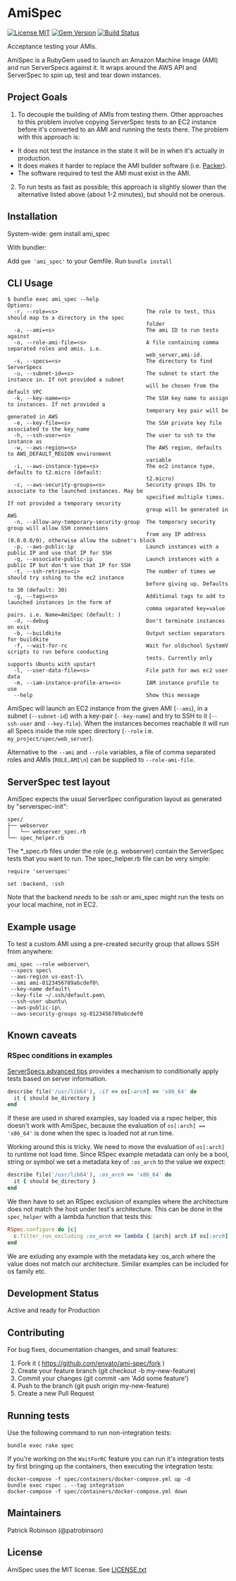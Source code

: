 # AmiSpec

[![License MIT](https://img.shields.io/badge/license-MIT-brightgreen.svg)](https://github.com/envato/ami-spec/blob/master/LICENSE.txt)
[![Gem Version](https://badge.fury.io/rb/ami_spec.svg)](https://badge.fury.io/rb/ami_spec)
[![Build Status](https://github.com/envato/ami-spec/workflows/tests/badge.svg?branch=master)](https://github.com/envato/ami-spec/actions?query=branch%3Amaster+workflow%3Atests)

Acceptance testing your AMIs.

AmiSpec is a RubyGem used to launch an Amazon Machine Image (AMI) and run ServerSpecs against it. It wraps around the AWS API and ServerSpec to spin up, test and tear down instances.

## Project Goals

1. To decouple the building of AMIs from testing them. Other approaches to this problem involve copying ServerSpec tests to an EC2 instance before it's converted to an AMI and running the tests there.
The problem with this approach is:

- It does not test the instance in the state it will be in when it's actually in production.
- It does makes it harder to replace the AMI builder software (i.e. [Packer](https://github.com/mitchellh/packer)).
- The software required to test the AMI must exist in the AMI.

2. To run tests as fast as possible; this approach is slightly slower than the alternative listed above (about 1-2 minutes), but should not be onerous.

## Installation

System-wide: gem install ami\_spec

With bundler:

Add `gem 'ami_spec'` to your Gemfile.
Run `bundle install`

## CLI Usage

```cli
$ bundle exec ami_spec --help
Options:
  -r, --role=<s>                            The role to test, this should map to a directory in the spec
                                            folder
  -a, --ami=<s>                             The ami ID to run tests against
  -o, --role-ami-file=<s>                   A file containing comma separated roles and amis. i.e.
                                            web_server,ami-id.
  -s, --specs=<s>                           The directory to find ServerSpecs
  -u, --subnet-id=<s>                       The subnet to start the instance in. If not provided a subnet
                                            will be chosen from the default VPC
  -k, --key-name=<s>                        The SSH key name to assign to instances. If not provided a
                                            temporary key pair will be generated in AWS
  -e, --key-file=<s>                        The SSH private key file associated to the key_name
  -h, --ssh-user=<s>                        The user to ssh to the instance as
  -w, --aws-region=<s>                      The AWS region, defaults to AWS_DEFAULT_REGION environment
                                            variable
  -i, --aws-instance-type=<s>               The ec2 instance type, defaults to t2.micro (default:
                                            t2.micro)
  -c, --aws-security-groups=<s>             Security groups IDs to associate to the launched instances. May be
                                            specified multiple times. If not provided a temporary security
                                            group will be generated in AWS
  -n, --allow-any-temporary-security-group  The temporary security group will allow SSH connections 
                                            from any IP address (0.0.0.0/0), otherwise allow the subnet's block
  -p, --aws-public-ip                       Launch instances with a public IP and use that IP for SSH
  -q, --associate-public-ip                 Launch instances with a public IP but don't use that IP for SSH
  -t, --ssh-retries=<i>                     The number of times we should try sshing to the ec2 instance
                                            before giving up. Defaults to 30 (default: 30)
  -g, --tags=<s>                            Additional tags to add to launched instances in the form of
                                            comma separated key=value pairs. i.e. Name=AmiSpec (default: )
  -d, --debug                               Don't terminate instances on exit
  -b, --buildkite                           Output section separators for buildkite
  -f, --wait-for-rc                         Wait for oldschool SystemV scripts to run before conducting
                                            tests. Currently only supports Ubuntu with upstart
  -l, --user-data-file=<s>                  File path for aws ec2 user data
  -m, --iam-instance-profile-arn=<s>        IAM instance profile to use
  --help                                    Show this message

```

AmiSpec will launch an EC2 instance from the given AMI (`--ami`), in a subnet (`--subnet-id`) with a key-pair (`--key-name`)
and try to SSH to it (`--ssh-user` and `--key-file`).
When the instances becomes reachable it will run all Specs inside the role spec directory (`--role` i.e. `my_project/spec/web_server`).

Alternative to the `--ami` and `--role` variables, a file of comma separated roles and AMIs (`ROLE,AMI\n`) can be supplied to `--role-ami-file`.

## ServerSpec test layout

AmiSpec expects the usual ServerSpec configuration layout as generated by "serverspec-init":

    spec/
    ├── webserver
    │   └── webserver_spec.rb
    └── spec_helper.rb

The \*\_spec.rb files under the role (e.g. webserver) contain the ServerSpec
tests that you want to run. The spec_helper.rb file can be very simple:

    require 'serverspec'

    set :backend, :ssh

Note that the backend *needs* to be :ssh or ami_spec might run the tests on
your local machine, not in EC2.

## Example usage

To test a custom AMI using a pre-created security group that allows SSH from anywhere:

```cli
ami_spec --role webserver\
 --specs spec\
 --aws-region us-east-1\
 --ami ami-0123456789abcdef0\
 --key-name default\
 --key-file ~/.ssh/default.pem\
 --ssh-user ubuntu\
 --aws-public-ip\
 --aws-security-groups sg-0123456789abcdef0
```

## Known caveats

### RSpec conditions in examples

[ServerSpecs advanced tips](http://serverspec.org/advanced_tips.html) provides a mechanism to conditionally apply tests based on server information.

```ruby
describe file('/usr/lib64'), :if => os[:arch] == 'x86_64' do
  it { should be_directory }
end
```

If these are used in shared examples, say loaded via a rspec helper, this doesn't work with AmiSpec, because the evaluation of `os[:arch] == 'x86_64'` is done when the spec is loaded not at run time.

Working around this is tricky. We need to move the evaluation of `os[:arch]` to runtime not load time. Since RSpec example metadata can only be a bool, string or symbol we set a metadata key of `:os_arch` to the value we expect:

```ruby
describe file('/usr/lib64'), :os_arch => 'x86_64' do
  it { should be_directory }
end
```

We then have to set an RSpec exclusion of examples where the architecture does not match the host under test's architecture. This can be done in the `spec_helper` with a lambda function that tests this:

```ruby
RSpec.configure do |c|
  c.filter_run_excluding :os_arch => lambda { |arch| arch if os[:arch] != arch }
end
```

We are exluding any example with the metadata key :os_arch where the value does not match our architecture. Similar examples can be included for os family etc.

## Development Status

Active and ready for Production

## Contributing

For bug fixes, documentation changes, and small features:
1. Fork it ( https://github.com/envato/ami-spec/fork )
2. Create your feature branch (git checkout -b my-new-feature)
3. Commit your changes (git commit -am 'Add some feature')
4. Push to the branch (git push origin my-new-feature)
5. Create a new Pull Request

## Running tests

Use the following command to run non-integration tests:
```
bundle exec rake spec
```

If you're working on the `WaitForRC` feature you can run it's integration tests by first bringing up the containers, then executing the integration tests:
```
docker-compose -f spec/containers/docker-compose.yml up -d
bundle exec rspec . --tag integration
docker-compose -f spec/containers/docker-compose.yml down
```

## Maintainers

Patrick Robinson (@patrobinson)

## License

AmiSpec uses the MIT license. See [LICENSE.txt](./LICENSE.txt)
